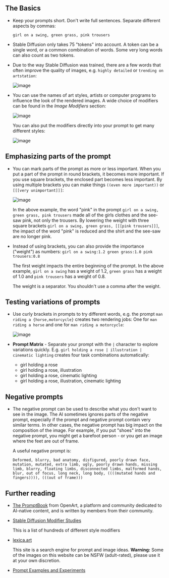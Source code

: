 ## The Basics
* Keep your prompts short. Don't write full sentences. Separate different aspects by commas:

    `girl on a swing, green grass, pink trousers`

* Stable Diffusion only takes 75 "tokens" into account. A token can be a single word, or a common combination of words. Some very long words can also count as two tokens.

* Due to the way Stable Diffusion was trained, there are a few words that often improve the quality of images, e.g. `highly detailed` or `trending on artstation`:

    ![image](https://user-images.githubusercontent.com/5852422/196815094-2a3d075e-a641-43b2-a773-26ebbd249fb7.png)

* You can use the names of art styles, artists or computer programs to influence the look of the rendered images. A wide choice of modifiers can be found in the _Image Modifiers_ section:

    ![image](https://user-images.githubusercontent.com/5852422/196817139-fe7f6aa2-b658-4170-be79-e02af7ec604b.png)

    You can also put the modifiers directly into your prompt to get many different styles:

    ![image](https://user-images.githubusercontent.com/5852422/196818870-c44ca641-bc3e-45a9-91a5-c66a7b671d1f.png)

## Emphasizing parts of the prompt
* You can mark parts of the prompt as more or less important. When you put a part of the prompt in round brackets, it becomes more important. If you use square brackets, the enclosed part becomes less important. By using multiple brackets you can make things `((even more important))` or `[[[very unimportant]]]`:

    ![image](https://user-images.githubusercontent.com/5852422/196799015-7cfa13db-dffb-4c3e-82e8-786c8cd7b2af.png)

    In the above example, the word "pink" in the prompt `girl on a swing, green grass, pink trousers` made all of the girls clothes and the see-saw pink,
    not only the trousers. By lowering the weight with three square brackets `girl on a swing, green grass, [[[pink trousers]]]`, the impact of the word
    "pink" is reduced and the shirt and the see-saw are no longer pink.

* Instead of using brackets, you can also provide the importance ("weight") as numbers: `girl on a swing:1.2 green grass:1.0 pink trousers:0.8`

    The first weight impacts the entire beginning of the prompt. In the above example, `girl on a swing` has a weight of 1.2, `green grass` has a 
    weight of 1.0 and `pink trousers` has a weight of 0.8.

    The weight is a separator. You shouldn't use a comma after the weight.

## Testing variations of prompts
* Use curly brackets in prompts to try different words, e.g. the prompt `man riding a {horse,motorcycle}` creates two rendering jobs: One for `man riding a horse` and one for `man riding a motorcycle`:

    ![image](https://user-images.githubusercontent.com/5852422/196795838-88dec248-dbbc-4681-b00f-c16444e80a73.png)

* **Prompt Matrix** - Separate your prompt with the `|` character to explore variations quickly. E.g. `girl holding a rose | illustration | cinematic lighting` creates four task combinations automatically: 
    * girl holding a rose
    * girl holding a rose, illustration
    * girl holding a rose, cinematic lighting 
    * girl holding a rose, illustration, cinematic lighting

## Negative prompts
* The negative prompt can be used to describe what you don't want to see in the image. The AI sometimes ignores parts of the negative prompt, especially if the prompt and negative prompt contain very similar terms. In other cases, the negative prompt has big impact on the composition of the image. For example, if you put "shoes" into the negative prompt, you might get a barefoot person - or you get an image where the feet are out of frame. 

    A useful negative prompt is:

    `Deformed, blurry, bad anatomy, disfigured, poorly drawn face, mutation, mutated, extra limb, ugly, poorly drawn hands, missing limb, blurry, floating limbs, disconnected limbs, malformed hands, blur, out of focus, long neck, long body, ((((mutated hands and fingers)))), (((out of frame)))`

## Further reading
* [The PromptBook](https://openart.ai/promptbook) from OpenArt, a platform and community dedicated to AI-native content, and is written by members from their community.

* [Stable Diffusion Modifier Studies](https://proximacentaurib.notion.site/2b07d3195d5948c6a7e5836f9d535592?v=b5b75a67cc52483c9965cfc141f6f582)

    This is a list of hundreds of different style modifiers

* [lexica.art](https://lexica.art/)

    This site is a search engine for prompt and image ideas. **Warning:** Some of the images on this website can be NSFW (adult-rated), please use it at your own discretion.

* [Prompt Examples and Experiments](https://strikingloo.github.io/stable-diffusion-vs-dalle-2#prompt-examples-and-experiments)